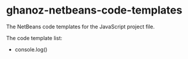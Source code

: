 ghanoz-netbeans-code-templates
==============================

The NetBeans code templates for the JavaScript project file.

The code template list:

* console.log()
